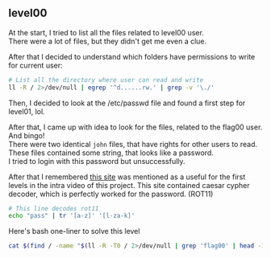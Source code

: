 
## level00

At the start, I tried to list all the files related to level00 user. <br>
There were a lot of files, but they didn't get me even a clue.

After that I decided to understand which folders have permissions to write for current user:

```bash
# List all the directory where user can read and write
ll -R / 2>/dev/null | egrep '^d......rw.' | grep -v '\./'
```

Then, I decided to look at the /etc/passwd file and found a first step for level01, lol.

After that, I came up with idea to look for the files, related to the flag00 user. And bingo! <br>
There were two identical `john` files, that have rights for other users to read. <br>
These files contained some string, that looks like a password. <br>
I tried to login with this password but unsuccessfully.

After that I remembered [this site](https://www.dcode.fr/) was mentioned as a useful for the first levels in the intra video of this project.
This site contained caesar cypher decoder, which is perfectly worked for the password. (ROT11)

```bash
# This line decodes rot11
echo "pass" | tr '[a-z]' '[l-za-k]'
```

Here's bash one-liner to solve this level

```bash
cat $(find / -name "$(ll -R -T0 / 2>/dev/null | grep 'flag00' | head -1 | rev | cut -d' ' -f1 | rev)" 2>/dev/null | head -1) | tr '[a-z]' '[l-za-k]'
```